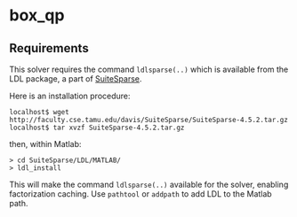 # box_qp

## Requirements
This solver requires the command `ldlsparse(..)` 
which is available from the LDL package, a part of 
[SuiteSparse](http://faculty.cse.tamu.edu/davis/suitesparse.html).

Here is an installation procedure:
```
localhost$ wget http://faculty.cse.tamu.edu/davis/SuiteSparse/SuiteSparse-4.5.2.tar.gz
localhost$ tar xvzf SuiteSparse-4.5.2.tar.gz
```
then, within Matlab:
```
> cd SuiteSparse/LDL/MATLAB/
> ldl_install
```
This will make the command `ldlsparse(..)` available for the solver, enabling
factorization caching. Use `pathtool` or `addpath` to add LDL to the Matlab
path.
